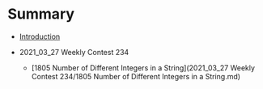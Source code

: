 # Summary

* [Introduction](README.md)

* 2021_03_27 Weekly Contest 234
   * [1805 Number of Different Integers in a String](2021_03_27 Weekly Contest 234/1805 Number of Different Integers in a String.md)
